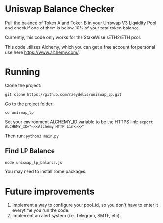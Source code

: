 # Uniswap Balance Checker

Pull the balance of Token A and Token B in your Uniswap V3 Liquidity Pool and check if one of them is below 10% of your total token balance.

Currently, this code only works for the StakeWise sETH2/ETH pool.

This code utilizes Alchemy, which you can get a free account for personal use here https://www.alchemy.com/.

# Running

Clone the project:

`git clone https://github.com/rzeydelis/uniswap_lp.git`

Go to the project folder:

`cd uniswap_lp`

Set your environment ALCHEMY_ID variable to be the HTTPS link:
`export ALCHEMY_ID="<<<Alchemy HTTP Link>>>"`

Then run:
`python3 main.py`


## Find LP Balance

`node uniswap_lp_balance.js`

You may need to install some packages.

# Future improvements
1. Implement a way to configure your pool_id, so you don't have to enter it everytime you run the code.
2. Implement an alert system (i.e. Telegram, SMTP, etc).
